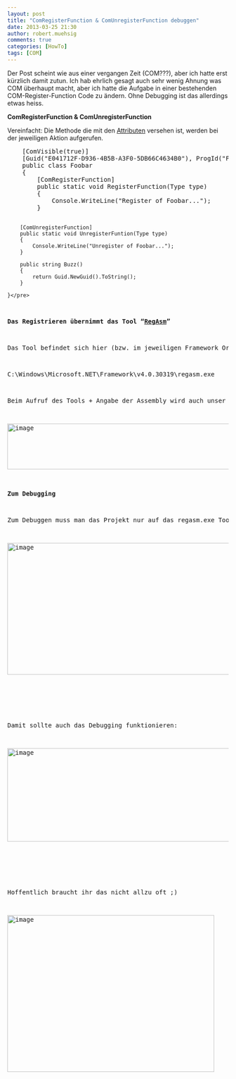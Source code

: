 ```yaml
---
layout: post
title: "ComRegisterFunction & ComUnregisterFunction debuggen"
date: 2013-03-25 21:30
author: robert.muehsig
comments: true
categories: [HowTo]
tags: [COM]
---
```

<p>Der Post scheint wie aus einer vergangen Zeit (COM???), aber ich hatte erst kürzlich damit zutun. Ich hab ehrlich gesagt auch sehr wenig Ahnung was COM überhaupt macht, aber ich hatte die Aufgabe in einer bestehenden COM-Register-Function Code zu ändern. Ohne Debugging ist das allerdings etwas heiss.</p> <p><strong>ComRegisterFunction &amp; ComUnregisterFunction</strong></p> <p>Vereinfacht: Die Methode die mit den <a href="http://msdn.microsoft.com/en-us/library/system.runtime.interopservices.comregisterfunctionattribute.aspx">Attributen</a> versehen ist, werden bei der jeweiligen Aktion aufgerufen.</p><pre class="brush: csharp; auto-links: true; collapse: false; first-line: 1; gutter: true; html-script: false; light: false; ruler: false; smart-tabs: true; tab-size: 4; toolbar: true;">    [ComVisible(true)]
    [Guid("E041712F-D936-4B5B-A3F0-5DB66C4634B0"), ProgId("Foobar")]
    public class Foobar
    {
        [ComRegisterFunction]
        public static void RegisterFunction(Type type)
        {
            Console.WriteLine("Register of Foobar...");
        }

        [ComUnregisterFunction]
        public static void UnregisterFuntion(Type type)
        {
            Console.WriteLine("Unregister of Foobar...");
        }

        public string Buzz()
        {
            return Guid.NewGuid().ToString();
        }

    }</pre>
<p><strong>Das Registrieren übernimmt das Tool “<a href="http://msdn.microsoft.com/en-us/library/tzat5yw6(v=vs.71).aspx">RegAsm</a>”</strong></p>
<p>Das Tool befindet sich hier (bzw. im jeweiligen Framework Order):</p>
<p>C:\Windows\Microsoft.NET\Framework\v4.0.30319\regasm.exe</p>
<p>Beim Aufruf des Tools + Angabe der Assembly wird auch unser Code ausgeführt:</p>
<p><a href="{{BASE_PATH}}/assets/wp-images/image1795.png"><img title="image" style="border-top: 0px; border-right: 0px; border-bottom: 0px; border-left: 0px; display: inline" border="0" alt="image" src="{{BASE_PATH}}/assets/wp-images/image_thumb949.png" width="543" height="104"></a> </p>
<p><strong>Zum Debugging</strong></p>
<p>Zum Debuggen muss man das Projekt nur auf das regasm.exe Tool lenken und den Output als Argument mit angeben:</p>
<p><a href="{{BASE_PATH}}/assets/wp-images/image1796.png"><img title="image" style="border-top: 0px; border-right: 0px; border-bottom: 0px; border-left: 0px; display: inline" border="0" alt="image" src="{{BASE_PATH}}/assets/wp-images/image_thumb950.png" width="530" height="299"></a> </p>
<p>&nbsp;</p>
<p>Damit sollte auch das Debugging funktionieren:</p>
<p><a href="{{BASE_PATH}}/assets/wp-images/image1797.png"><img title="image" style="border-top: 0px; border-right: 0px; border-bottom: 0px; border-left: 0px; display: inline" border="0" alt="image" src="{{BASE_PATH}}/assets/wp-images/image_thumb951.png" width="536" height="212"></a> </p>
<p>&nbsp;</p>
<p>Hoffentlich braucht ihr das nicht allzu oft ;)</p>
<p><a href="{{BASE_PATH}}/assets/wp-images/image1799.png"><img title="image" style="border-top: 0px; border-right: 0px; border-bottom: 0px; border-left: 0px; display: inline" border="0" alt="image" src="{{BASE_PATH}}/assets/wp-images/image_thumb953.png" width="471" height="356"></a></p>
